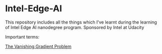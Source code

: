 # Intel-Edge-AI
This repository includes all the things which I've learnt during the learning of Intel Edge AI nanodegree program. Sponsored by Intel at Udacity

Important terms:

[The Vanishing Gradient Problem](https://towardsdatascience.com/the-vanishing-gradient-problem-69bf08b15484)
